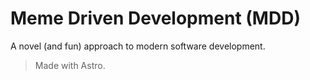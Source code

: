 # Meme Driven Development (MDD)

A novel (and fun) approach to modern software development.

> Made with Astro.
